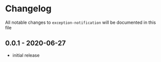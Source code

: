 # Changelog

All notable changes to `exception-notification` will be documented in this file

## 0.0.1 - 2020-06-27

- initial release

